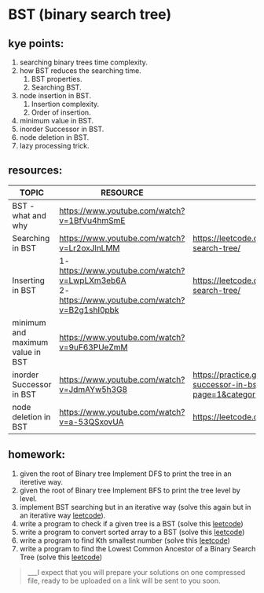 # BST (binary search tree)
## kye points:
1. searching binary trees time complexity.
2. how BST reduces the searching time.
	1. BST properties.
	2. Searching BST.
3. node insertion in BST.
	1. Insertion complexity.
	2. Order of insertion.
4. minimum value in BST.
5. inorder Successor in BST.
6. node deletion in BST.
7. lazy processing trick.

## resources:



| TOPIC       | RESOURCE    | PRACTICE |
| ----------- | ----------- |---------------|
| BST - what and why| https://www.youtube.com/watch?v=1BfVu4hmSmE | 
| Searching in BST   | https://www.youtube.com/watch?v=Lr2oxJlnLMM |https://leetcode.com/problems/search-in-a-binary-search-tree/ |
| Inserting in BST   | 1- https://www.youtube.com/watch?v=LwpLXm3eb6A  <br> 2- https://www.youtube.com/watch?v=B2g1shI0pbk|https://leetcode.com/problems/insert-into-a-binary-search-tree/ |
|minimum and maximum value in BST|https://www.youtube.com/watch?v=9uF63PUeZmM||
|inorder Successor in BST|https://www.youtube.com/watch?v=JdmAYw5h3G8|https://practice.geeksforgeeks.org/problems/inorder-successor-in-bst/1?page=1&category[]=Binary%20Search%20Tree&sortBy|
|node deletion in BST|https://www.youtube.com/watch?v=a-53QSxovUA|https://leetcode.com/problems/delete-node-in-a-bst/|


## homework:
1. given the root of Binary tree Implement DFS to print the tree in an iteretive way.
2. given the root of Binary tree Implement BFS to print the tree level by level.
3. implement BST searching but in an iterative way (solve this again but in an iterative way [leetcode](https://leetcode.com/problems/search-in-a-binary-search-tree/)).
4. write a program to check if a given tree is a BST (solve this [leetcode](https://leetcode.com/problems/validate-binary-search-tree/description/))
5. write a program to convert sorted array to a BST (solve this [leetcode](https://leetcode.com/problems/convert-sorted-array-to-binary-search-tree/description/))
6. write a program to find Kth smallest number (solve this [leetcode](https://leetcode.com/problems/kth-smallest-element-in-a-bst/description/))
7. write a program to find the Lowest Common Ancestor of a Binary Search Tree (solve this [leetcode](https://leetcode.com/problems/lowest-common-ancestor-of-a-binary-search-tree/description/))


>___I expect that you will prepare your solutions on one compressed file, ready to be uploaded on a link will be sent to you soon.

